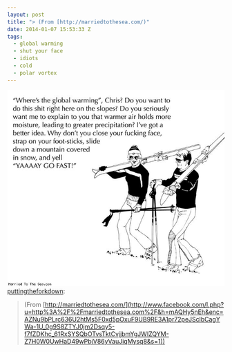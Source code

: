 ```yaml
---
layout: post
title: "> (From [http://marriedtothesea.com/)"
date: 2014-01-07 15:53:33 Z
tags:
  - global warming
  - shut your face
  - idiots
  - cold
  - polar vortex
---
```

![](/media/2014/01/72557906249.jpg)
[puttingtheforkdown](http://puttingtheforkdown.tumblr.com/post/72557629926/from-http-marriedtothesea-com):

> (From [http://marriedtothesea.com/](http://www.facebook.com/l.php?u=http%3A%2F%2Fmarriedtothesea.com%2F&h=mAQHy5nEh&enc=AZNu9bPLrc636U2htMs5F0xd5pOxuF9UB9RE3A1pr72peJSclbCagYWa-1U_0g9S8ZTYJ0jm2Dsqy5-f7fZDKhc_61RxSYSQbOTvsTktCvjjbmYgJWIZQYM-Z7H0W0UwHaD49wPbjV86yVauJiqMysq8&s=1))
